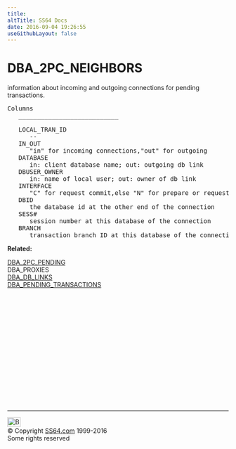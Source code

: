 ```yaml
---
title:
altTitle: SS64 Docs
date: 2016-09-04 19:26:55
useGithubLayout: false
---
```

<!-- #BeginLibraryItem "/Library/head_orad.lbi" --><!-- #EndLibraryItem --><h1>DBA_2PC_NEIGHBORS</h1> 
 <p> information about incoming and outgoing connections for pending transactions.</p> 
 
<pre>Columns
   ___________________________
 
   LOCAL_TRAN_ID
      --
   IN_OUT
      "in" for incoming connections,"out" for outgoing
   DATABASE
      in: client database name; out: outgoing db link
   DBUSER_OWNER
      in: name of local user; out: owner of db link
   INTERFACE
      "C" for request commit,else "N" for prepare or request readonly commit
   DBID
      the database id at the other end of the connection
   SESS#
      session number at this database of the connection 
   BRANCH
      transaction branch ID at this database of the connection</pre>
<p><b>Related:</b></p>
<p><a href="DBA_2PC_PENDING.html">DBA_2PC_PENDING</a><br>
DBA_PROXIES<br>
<a href="DBA_DB_LINKS.html">DBA_DB_LINKS</a><br>
<a href="DBA_PENDING_TRANSACTIONS.html">DBA_PENDING_TRANSACTIONS</a></p><!-- #BeginLibraryItem "/Library/foot_orad.lbi" --><p>
<!-- oracle-footer -->
<ins class="adsbygoogle" style="display:inline-block;width:300px;height:250px" data-ad-client="ca-pub-6140977852749469" data-ad-slot="4275490898"></ins>
<script>
(adsbygoogle = window.adsbygoogle || []).push({});
</script></p>
<hr>
<div id="bl" class="footer"><a href="DBA_2PC_NEIGHBORS.html#"><img src="../images/top.png" width="30" height="22" alt="Back to the Top"></a></div>
<div id="br" class="footer, tagline">© Copyright <a href="../index.html">SS64.com</a> 1999-2016<br>
Some rights reserved</div>
<!-- #EndLibraryItem -->

